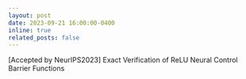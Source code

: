 ```yaml
---
layout: post
date: 2023-09-21 16:00:00-0400
inline: true
related_posts: false
---
```


[Accepted by NeurIPS2023] Exact Verification of ReLU Neural Control Barrier Functions 
